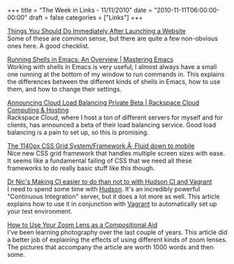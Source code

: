 +++
title = "The Week in Links - 11/11/2010"
date = "2010-11-11T06:00:00-00:00"
draft = false
categories = ["Links"]
+++

[Things You Should Do Immediately After Launching a Website](http://sixrevisions.com/website-management/things-you-should-do-immediately-after-launching-a-website/)\
Some of these are common sense, but there are quite a few non-obvious
ones here. A good checklist.

[Running Shells in Emacs: An Overview | Mastering Emacs](http://www.masteringemacs.org/articles/2010/11/01/running-shells-in-emacs-overview/)\
Working with shells in Emacs is very useful; I almost always have a
small one running at the bottom of my window to run commands in. This
explains the differences between the different kinds of shells in Emacs,
how to use them, and how to change their settings.

[Announcing Cloud Load Balancing Private Beta | Rackspace Cloud Computing & Hosting](http://www.rackspacecloud.com/blog/2010/11/09/announcing-cloud-load-balancing-private-beta/)\
Rackspace Cloud, where I host a ton of different servers for myself and
for clients, has announced a beta of their load balancing service. Good
load balancing is a pain to set up, so this is promising.

[The 1140px CSS Grid System/Framework Â· Fluid down to mobile](http://cssgrid.net/)\
Nice new CSS grid framework that handles multiple screen sizes with
ease. It seems like a fundamental failing of CSS that we need all these
frameworks to do really basic stuff like this though.

[Dr Nic's Making CI easier to do than not to with Hudson CI and Vagrant](http://drnicwilliams.com/2010/11/09/making-ci-easier-to-do-than-not-to-with-hudson-ci-and-vagrant/)\
I need to spend some time with [Hudson](http://hudson-ci.org/). It's an
incredibly powerful "Continuous Integration" server, but it does a lot
more as well. This article explains how to use it in conjunction with
[Vagrant](http://vagrantup.com/) to automatically set up your test
environment.

[How to Use Your Zoom Lens as a Compositional Aid](http://www.digital-photography-school.com/how-to-use-your-zoom-lens-as-a-compositional-aid#)\
I've been learning photography over the last couple of years. This
article did a better job of explaining the effects of using different
kinds of zoom lenses. The pictures that accompany the article are worth
1000 words and then some.

